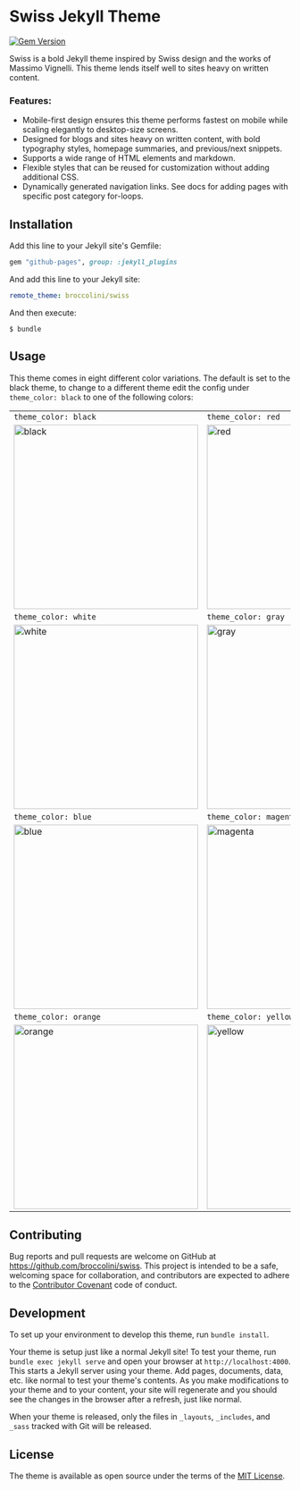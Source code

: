 # Swiss Jekyll Theme

[![Gem Version](https://badge.fury.io/rb/jekyll-swiss.svg)](https://badge.fury.io/rb/jekyll-swiss)

Swiss is a bold Jekyll theme inspired by Swiss design and the works of Massimo Vignelli. This theme lends itself well to sites heavy on written content.

### Features:
* Mobile-first design ensures this theme performs fastest on mobile while scaling elegantly to desktop-size screens.
* Designed for blogs and sites heavy on written content, with bold typography styles, homepage summaries, and previous/next snippets.
* Supports a wide range of HTML elements and markdown.
* Flexible styles that can be reused for customization without adding additional CSS.
* Dynamically generated navigation links. See docs for adding pages with specific post category for-loops.

## Installation

Add this line to your Jekyll site's Gemfile:

```ruby
gem "github-pages", group: :jekyll_plugins
```

And add this line to your Jekyll site:

```yaml
remote_theme: broccolini/swiss
```

And then execute:

    $ bundle

## Usage

This theme comes in eight different color variations. The default is set to the black theme, to change to a different theme edit the config under `theme_color: black` to one of the following colors:

|                                                                                                                                          |                                                                                                                                          |
|:-----------------------------------------------------------------------------------------------------------------------------------------|:-----------------------------------------------------------------------------------------------------------------------------------------|
| `theme_color: black`                                                                                                                     | `theme_color: red`                                                                                                                       |
| <img width="330" alt="black" src="https://cloud.githubusercontent.com/assets/334891/18476835/8d70b330-7999-11e6-8c84-a558906d636e.png">  | <img width="330" alt="red" src="https://cloud.githubusercontent.com/assets/334891/18477185/c53af09a-799a-11e6-9354-b9bf1a7f1826.png">    |
| `theme_color: white`                                                                                                                     | `theme_color: gray`                                                                                                                      |
| <img width="330" alt="white" src="https://cloud.githubusercontent.com/assets/334891/18477206/d9dc55fc-799a-11e6-89f2-b4ae150caa80.png">  | <img width="330" alt="gray" src="https://cloud.githubusercontent.com/assets/334891/18477058/4e61700c-799a-11e6-80a0-805e57f2563e.png">   |
| `theme_color: blue`                                                                                                                      | `theme_color: magenta`                                                                                                                      |
| <img width="330" alt="blue" src="https://cloud.githubusercontent.com/assets/334891/18477240/f03646d2-799a-11e6-8895-25b37d3a1438.png">   | <img width="330" alt="magenta" src="https://cloud.githubusercontent.com/assets/334891/18477252/fb2f5128-799a-11e6-8c8f-e79d9c1884b7.png">   |
| `theme_color: orange`                                                                                                                    | `theme_color: yellow`                                                                                                                    |
| <img width="330" alt="orange" src="https://cloud.githubusercontent.com/assets/334891/18477265/06e302bc-799b-11e6-970e-6461b2a89c57.png"> | <img width="330" alt="yellow" src="https://cloud.githubusercontent.com/assets/334891/18477278/117347aa-799b-11e6-83a8-f82341c143e0.png"> |

## Contributing

Bug reports and pull requests are welcome on GitHub at https://github.com/broccolini/swiss. This project is intended to be a safe, welcoming space for collaboration, and contributors are expected to adhere to the [Contributor Covenant](http://contributor-covenant.org) code of conduct.

## Development

To set up your environment to develop this theme, run `bundle install`.

Your theme is setup just like a normal Jekyll site! To test your theme, run `bundle exec jekyll serve` and open your browser at `http://localhost:4000`. This starts a Jekyll server using your theme. Add pages, documents, data, etc. like normal to test your theme's contents. As you make modifications to your theme and to your content, your site will regenerate and you should see the changes in the browser after a refresh, just like normal.

When your theme is released, only the files in `_layouts`, `_includes`, and `_sass` tracked with Git will be released.

## License

The theme is available as open source under the terms of the [MIT License](http://opensource.org/licenses/MIT).

